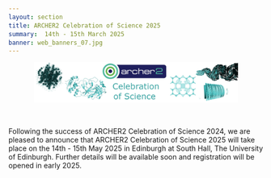```yaml
---
layout: section
title: ARCHER2 Celebration of Science 2025
summary:  14th - 15th March 2025
banner: web_banners_07.jpg
---
```


<p align="center">
<img src="./img/250514-celebration-of-science.jpg"  alt="Celebration of Science" style="width: 80%">
</p>
<br>

Following the success of ARCHER2 Celebration of Science 2024, we are pleased to announce that ARCHER2 Celebration of Science 2025 will take place on the 14th - 15th May 2025 in Edinburgh at South Hall, The University of Edinburgh. Further details will be available soon and registration will be opened in early 2025.


